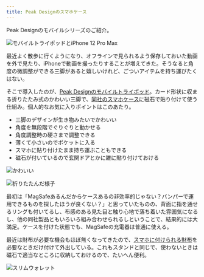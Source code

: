 ```yaml
---
title: Peak Designのスマホケース
---
```

Peak Designのモバイルシリーズのご紹介。

![](https://lh6.googleusercontent.com/y85uDCZN8_4VZmQQXobGcVj7aFYM9B0-PeFAGS6hR8W5gdzWx5wS_ZFpbQ-NlFvWY5FMQ5hwAiANW1N9TuQCyn8ywmyKIlrIUSdII1tXFXxLSuCWLuDHvM81Pw3nUQBvhralTawkWA928roMkZrkMw "モバイルトライポッドとiPhone 12 Pro Max")

最近よく散歩に行くようになり、オフラインで見られるよう保存しておいた動画を外で見たり、iPhoneで動画を撮ったりすることが増えてきた。そうなると角度の微調整ができる三脚があると嬉しいけれど、ごついアイテムを持ち運びたくはない。

そこで導入したのが、[Peak Designのモバイルトライポッド](https://www.amazon.co.jp/dp/B09FRZPLL3)。カード形状に収まる折りたたみ式のかわいい三脚で、[同社のスマホケース](https://www.amazon.co.jp/dp/B09FP3HP7Z?)に磁石で貼り付けて使う仕組み。個人的なお気に入りポイントはこのあたり。

*   三脚のデザインが生き物みたいでかわいい
*   角度を無段階でぐりぐりと動かせる
*   角度調整時の硬さまで調整できる
*   薄くて小さいのでポケットに入る
*   スマホに貼り付けたまま持ち運ぶこともできる
*   磁石が付いているので玄関ドアとかに雑に貼り付けておける

![](https://lh4.googleusercontent.com/lhb4Zvrg0QB9fDZ31LszTeYfOv2O-LLZVdPAClbjI5jP9q0FiUy6PcNcd8_ZoXcwzQ_mgAFgUuNI03DzYbGh_z2Ol9EL3cqCLEHRegODtieWrFGbYNjQ-ZwiIMooK5sLelpy7WW4nJIP5YMGgzk-_Q "かわいい")

![](https://lh3.googleusercontent.com/dyhh39W9WNrSP-ie5C5MSSZYB56FDpfZsQFoW1y4Cib0ojcGWwgXchcp726T00F-fi4mCKCsbJkSxQ-5nrdcUaEDXNqht8C7x9Z8KzfKp63ST8YQEx25oS0K1nsNSx_jo6H612YAieXuxroWlWttGQ "折りたたんだ様子")

最初は「MagSafeあるんだからケースあるの非効率的じゃない？バンパーで運用できるものを探したほうが良くない？」と思っていたものの、背面に指を通せるリングも付いてるし、布感のある見た目と触り心地で落ち着いた雰囲気になるし、他の同社製品ともいろいろ組み合わせられるしということで、結果的には大満足。ケースを付けた状態でも、MagSafeの充電器は普通に使える。

最近は財布が必要な機会もほぼ無くなってきたので、[スマホに付けられる財布](https://www.amazon.co.jp/dp/B09FSGW671)を必要なときだけ付けて外出している。これもスタンドと同じで、使わないときは磁石で適当なところに収納しておけるので、たいへん便利。

![](https://lh6.googleusercontent.com/etNWxDYjebQWEKxwQ_oUKWUricXFtKEvgOOE8PLkhtEsfSLOWSg6ocQcGx7YTd0V5Ov4Hw34VvVEmkgu-HAglpmRajAo4sl8bUbvma1Kf2BJxujZ05Cy343g-oEzZmZgJoh2Rca3LkNUBSWccGaxtg "スリムウォレット")
